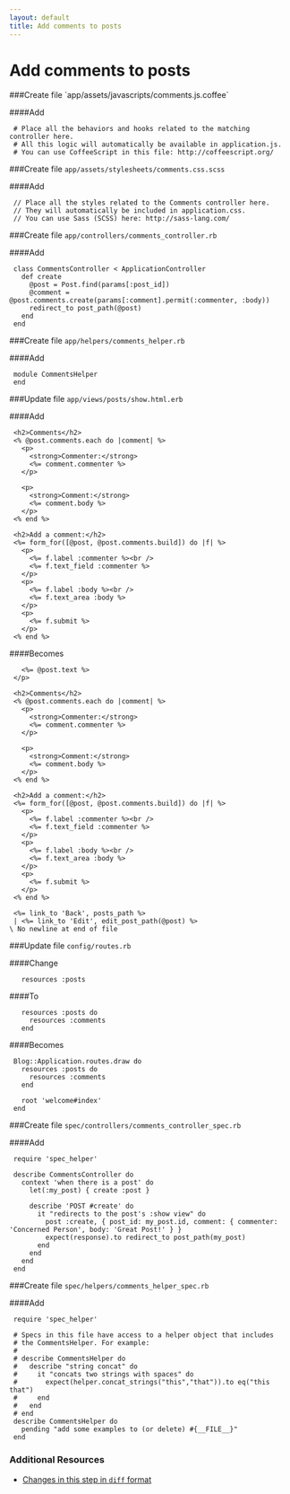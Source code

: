 ```yaml
---
layout: default
title: Add comments to posts
---
```


<h1 id="main">Add comments to posts</h1>
###Create file `app/assets/javascripts/comments.js.coffee`

####Add
```
 # Place all the behaviors and hooks related to the matching controller here.
 # All this logic will automatically be available in application.js.
 # You can use CoffeeScript in this file: http://coffeescript.org/
```


###Create file `app/assets/stylesheets/comments.css.scss`

####Add
```
 // Place all the styles related to the Comments controller here.
 // They will automatically be included in application.css.
 // You can use Sass (SCSS) here: http://sass-lang.com/
```


###Create file `app/controllers/comments_controller.rb`

####Add
```
 class CommentsController < ApplicationController
   def create
     @post = Post.find(params[:post_id])
     @comment = @post.comments.create(params[:comment].permit(:commenter, :body))
     redirect_to post_path(@post)
   end
 end
```


###Create file `app/helpers/comments_helper.rb`

####Add
```
 module CommentsHelper
 end
```


###Update file `app/views/posts/show.html.erb`

####Add
```
 <h2>Comments</h2>
 <% @post.comments.each do |comment| %>
   <p>
     <strong>Commenter:</strong>
     <%= comment.commenter %>
   </p>
 
   <p>
     <strong>Comment:</strong>
     <%= comment.body %>
   </p>
 <% end %>
 
 <h2>Add a comment:</h2>
 <%= form_for([@post, @post.comments.build]) do |f| %>
   <p>
     <%= f.label :commenter %><br />
     <%= f.text_field :commenter %>
   </p>
   <p>
     <%= f.label :body %><br />
     <%= f.text_area :body %>
   </p>
   <p>
     <%= f.submit %>
   </p>
 <% end %>
```


####Becomes
```
   <%= @post.text %>
 </p>
 
 <h2>Comments</h2>
 <% @post.comments.each do |comment| %>
   <p>
     <strong>Commenter:</strong>
     <%= comment.commenter %>
   </p>
 
   <p>
     <strong>Comment:</strong>
     <%= comment.body %>
   </p>
 <% end %>
 
 <h2>Add a comment:</h2>
 <%= form_for([@post, @post.comments.build]) do |f| %>
   <p>
     <%= f.label :commenter %><br />
     <%= f.text_field :commenter %>
   </p>
   <p>
     <%= f.label :body %><br />
     <%= f.text_area :body %>
   </p>
   <p>
     <%= f.submit %>
   </p>
 <% end %>
 
 <%= link_to 'Back', posts_path %>
 | <%= link_to 'Edit', edit_post_path(@post) %>
\ No newline at end of file

```


###Update file `config/routes.rb`

####Change
```
   resources :posts
```


####To
```
   resources :posts do
     resources :comments
   end
```


####Becomes
```
 Blog::Application.routes.draw do
   resources :posts do
     resources :comments
   end
 
   root 'welcome#index'
 end

```


###Create file `spec/controllers/comments_controller_spec.rb`

####Add
```
 require 'spec_helper'
 
 describe CommentsController do
   context 'when there is a post' do
     let(:my_post) { create :post }
 
     describe 'POST #create' do
       it "redirects to the post's :show view" do
         post :create, { post_id: my_post.id, comment: { commenter: 'Concerned Person', body: 'Great Post!' } }
         expect(response).to redirect_to post_path(my_post)
       end
     end
   end
 end
```


###Create file `spec/helpers/comments_helper_spec.rb`

####Add
```
 require 'spec_helper'
 
 # Specs in this file have access to a helper object that includes
 # the CommentsHelper. For example:
 #
 # describe CommentsHelper do
 #   describe "string concat" do
 #     it "concats two strings with spaces" do
 #       expect(helper.concat_strings("this","that")).to eq("this that")
 #     end
 #   end
 # end
 describe CommentsHelper do
   pending "add some examples to (or delete) #{__FILE__}"
 end
```



### Additional Resources

* [Changes in this step in `diff` format](https://github.com/software-academy/rails_getting_started_bdd/commit/86fff3cb3042907e050bf26a5d6650966858397e)

